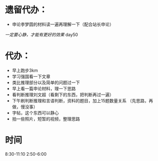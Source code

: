 # 遗留代办：
+ 申论李梦圆的材料读一遍再理解一下（配合站长申论）

*一定要心静，才能有更好的效果*
day50
# 代办：
+ 早上跑步3km  
+ 学习强国看一下文章
+ 类比推理部分以及简单的问题过一下    
+ 早上看一篇申论材料，理一下思路   
+ 看判断推理刘文超（看剩下的东西，把判断再过一遍）
+ 下午刷判断推理和言语判断，资料的题目，加上15题数量关系  （先思路，再做，慢没事）
+ 字帖，这个东西可以静心  
+ 拍一些照片，短暂的视频，整理思路

# 时间
8:30-11:10
2:50-6:00